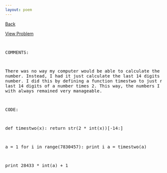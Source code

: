 ```yaml
---
layout: poem
---
```



<html><head><title>Euler - Problem 97</title>
<script type="text/javascript">

  var _gaq = _gaq || [];
  _gaq.push(['_setAccount', 'UA-16960753-5']);
  _gaq.push(['_trackPageview']);

  (function() {
    var ga = document.createElement('script'); ga.type = 'text/javascript'; ga.async = true;
    ga.src = ('https:' == document.location.protocol ? 'https://ssl' : 'http://www') + '.google-analytics.com/ga.js';
    var s = document.getElementsByTagName('script')[0]; s.parentNode.insertBefore(ga, s);
  })();

</script></head><body><p><a href="../index.html">Back</a></p>
<p><a href="http://projecteuler.net/problem=97" target="_blank">View Problem</a></p>
<pre>

COMMENTS:

There was no way my computer would be able to calculate the actual number. Instead, I had it just calculate the 
last 14 digits of the number. I did this by defining a function timestwo to just return the last 14 digits of a 
number times 2. This way, the numbers I was working with always remained very manageable.


CODE:

def timestwo(x):
	return str(2 * int(x))[-14:]

a = 1
for i in range(7830457):
	print i
	a = timestwo(a)
	
print 28433 * int(a) + 1


</pre></body></html>
